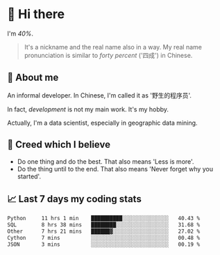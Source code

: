 # 👋 Hi there

I'm *40%*.

> It's a nickname and the real name also in a way.
> My real name pronunciation is similar to *forty percent* ('四成') in Chinese.

## :speech_balloon: About me

An informal developer. In Chinese, I'm called it as '野生的程序员'.

In fact, _development_ is not my main work. It's my hobby.

Actually, I'm a data scientist, especially in geographic data mining.

## :see_no_evil: Creed which I believe

- Do one thing and do the best. That also means 'Less is more'.
- Do the thing until to the end. That also means 'Never forget why you started'.

## :chart_with_upwards_trend: Last 7 days my coding stats

<!--START_SECTION:waka-->

```txt
Python     11 hrs 1 min    ██████████░░░░░░░░░░░░░░░   40.43 %
SQL        8 hrs 38 mins   ████████░░░░░░░░░░░░░░░░░   31.68 %
Other      7 hrs 21 mins   ██████▓░░░░░░░░░░░░░░░░░░   27.02 %
Cython     7 mins          ░░░░░░░░░░░░░░░░░░░░░░░░░   00.48 %
JSON       3 mins          ░░░░░░░░░░░░░░░░░░░░░░░░░   00.19 %
```

<!--END_SECTION:waka-->
